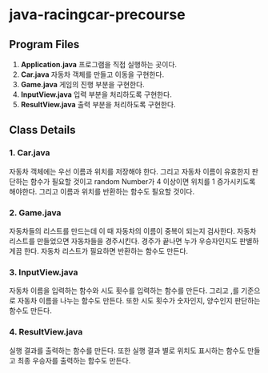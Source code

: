 # java-racingcar-precourse

## Program Files

1. **Application.java**
프로그램을 직접 실행하는 곳이다.
2. **Car.java**
자동차 객체를 만들고 이동을 구현한다.
3. **Game.java**
게임의 진행 부분을 구현한다.
4. **InputView.java**
입력 부분을 처리하도록 구현한다.
5. **ResultView.java**
출력 부분을 처리하도록 구현한다.

## Class Details

### 1. Car.java
자동차 객체에는 우선 이름과 위치를 저장해야 한다.
그리고 자동차 이름이 유효한지 판단하는 함수가 필요할 것이고 random Number가 4 이상이면 위치를 1 증가시키도록 해야한다.
그리고 이름과 위치를 반환하는 함수도 필요할 것이다.
### 2. Game.java
자동차들의 리스트를 만드는데 이 때 자동차의 이름이 중복이 되는지 검사한다.
자동차 리스트를 만들었으면 자동차들을 경주시킨다. 경주가 끝나면 누가 우승자인지도 판별하게끔 한다.
자동차 리스트가 필요하면 반환하는 함수도 만든다.
### 3. InputView.java
자동차 이름을 입력하는 함수와 시도 횟수를 입력하는 함수를 만든다.
그리고 ,를 기준으로 자동차 이름을 나누는 함수도 만든다. 또한 시도 횟수가 숫자인지, 양수인지 판단하는 함수도 만든다.
### 4. ResultView.java
실행 결과를 출력하는 함수를 만든다.
또한 실행 결과 별로 위치도 표시하는 함수도 만들고 최종 우승자를 출력하는 함수도 만든다.

